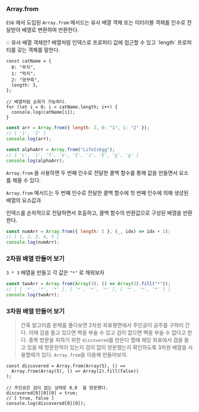 ### Array.from

`ES6` 에서 도입된 `Array.from` 메서드는 유사 배열 객체 또는 이터러블 객체를 인수로 전달받아 배열로 변환하여 반환한다.

<aside>
💡 유사 배열 객체란? 배열처럼 인덱스로 프로퍼티 값에 접근할 수 있고 `length` 프로퍼티를 갖는 객체를 말한다.

</aside>

```
const catName = {
  0: "무지",
  1: "막지",
  2: "양꾸륵",
  length: 3,
};

// 배열처럼 순회가 가능하다.
for (let i = 0; i < catName.length; i++) {
  console.log(catName[i]);
}
```

```jsx
const arr = Array.from({ length: 2, 0: "1", 1: "2" });
// [ '1', '2' ]
console.log(arr);

const alphaArr = Array.from("LifeIsEgg");
// [ 'L', 'i', 'f', 'e', 'I', 's', 'E', 'g', 'g' ]
console.log(alphaArr);
```

`Array.from` 을 사용하면 두 번째 인수로 전달한 콜백 함수를 통해 값을 만들면서 요소를 채울 수 있다.

`Array.from` 메서드는 두 번째 인수로 전달한 콜백 함수에 첫 번째 인수에 의해 생성된 배열의 요소값과

인덱스를 순차적으로 전달하면서 호출하고, 콜백 함수의 반환값으로 구성된 배열을 반환한다.

```jsx
const numArr = Array.from({ length: 5 }, (_, idx) => idx + 1);
// [ 1, 2, 3, 4, 5 ]
console.log(numArr);
```

### 2차원 배열 만들어 보기

`3 * 3` 배열을 만들고 각 값은 `"*"` 로 채워보자

```jsx
const twoArr = Array.from(Array(3), () => Array(3).fill("*"));
// [ [ '*', '*', '*' ], [ '*', '*', '*' ], [ '*', '*', '*' ] ]
console.log(twoArr);
```

### 3차원 배열 만들어 보기

> 간혹 알고리즘 문제를 풀다보면 2차원 좌표평면에서 주인공이 공주를 구하러 간다.
> 이때 검을 들고 있으면 벽을 부술 수 있고 검이 없으면 벽을 부술 수 없다고 한다.
> 중복 방문을 피하기 위한 `discovered`를 만든다 할때 해당 좌표에서 검을 들고 있을 때 방문한적이 있는지
> 검이 없이 방문했는지 확인하도록 3차원 배열을 사용할때가 있다.
> `Array.from`을 이용해 만들어보자.

```
const discovered = Array.from(Array(5), () =>
  Array.from(Array(5), () => Array(2).fill(false))
);

// 주인공은 검이 없는 상태로 0,0  을 방문했다.
discovered[0][0][0] = true;
// [ true, false ]
console.log(discovered[0][0]);
```
